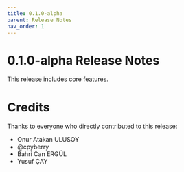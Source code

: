 ```yaml
---
title: 0.1.0-alpha
parent: Release Notes
nav_order: 1
---
```


0.1.0-alpha Release Notes
====================

This release includes core features.

Credits
=======

Thanks to everyone who directly contributed to this release:

- Onur Atakan ULUSOY
- @cpyberry
- Bahri Can ERGÜL
- Yusuf ÇAY
